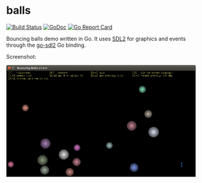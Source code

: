 # balls

[![Build Status](https://travis-ci.org/icza/balls.svg?branch=master)](https://travis-ci.org/icza/balls)
[![GoDoc](https://godoc.org/github.com/icza/balls?status.svg)](https://godoc.org/github.com/icza/balls)
[![Go Report Card](https://goreportcard.com/badge/github.com/icza/balls)](https://goreportcard.com/report/github.com/icza/balls)

Bouncing balls demo written in Go. It uses [SDL2](https://www.libsdl.org/)
for graphics and events through the [go-sdl2](https://github.com/veandco/go-sdl2) Go binding.

Screenshot:

![Bouncing Balls v1.0.0 screenshot](screenshots/balls-v1.0.0.png)
